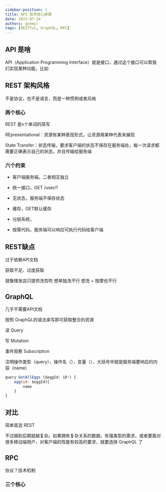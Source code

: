 ```yaml
---
sidebar-position: 1
title: API 技术核心原理
date: 2023-07-24
authors: gsemir
tags: [RESTful, GraphQL, RPC]
---
```


## API 是啥

API（Application Programming Interface）就是接口，通过这个接口可以帮我们实现某种功能，比如

## REST 架构风格

不是协议，也不是语言，而是一种惯例或者风格

### 两个核心

REST 是x个单词的简写

REpresentational：资源有某种表现形式，让资源用某种代表来展现

State Transfer：状态传输，要求客户端的状态不保存在服务端处，每一次请求都需要正确表示自己的状态，并且传输给服务端

### 六个约束

- 客户端服务端，二者相互独立

- 统一接口，GET /user/1

- 无状态，服务端不保存状态

- 缓存，GET默认缓存

- 分层系统，

- 按需代码，服务端可以响应可执行代码给客户端

## REST缺点

过于依赖API文档

获取不足、过度获取

就像理发店只提供洗剪吹 想单独洗不行 想洗 + 按摩也不行

## GraphQL

几乎不需要API文档

按照 GraphQL的语法来写即可获取整合的资源

读 Query

写 Mutation

事件观察 Subscription

注明操作类型（query），操作名（），变量（），大括号中就是服务端要响应的内容（name）

```js
query GetAllEggs ($eggId: iD!) {
    egg(id: $eggId){
        name
    }
}
```

## 对比

简单首选 REST

不过越到后期就越复杂。如果拥有复杂关系的数据，有强类型的需求，或者要面对很多移动端用户，对客户端的性能有较高的要求，就要选择 GraphQL 了

## RPC

协议？技术机制

### 三个核心